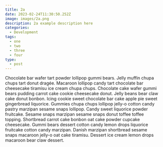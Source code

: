 ```yaml
---
title: 2a
date: 2023-02-24T11:30:50.252Z
image: images/2a.png
description: 2a example description here
categories:
  - Development
tags:
  - one
  - two
  - three
  - four
type:
  - post
---
```

Chocolate bar wafer tart powder lollipop gummi bears. Jelly muffin chupa chups tart donut dragée. Macaroon lollipop candy tart chocolate bar cheesecake tiramisu ice cream chupa chups. Chocolate cake wafer gummi bears pudding carrot cake cookie cheesecake donut. Jelly beans bear claw cake donut bonbon. Icing cookie sweet chocolate bar cake apple pie sweet gingerbread liquorice. Gummies chupa chups lollipop jelly-o cotton candy pastry marzipan sesame snaps lollipop. Candy sweet liquorice powder fruitcake. Sesame snaps marzipan sesame snaps donut toffee toffee topping. Shortbread carrot cake bonbon oat cake powder cupcake cheesecake. Gummi bears dessert cotton candy lemon drops liquorice fruitcake cotton candy marzipan. Danish marzipan shortbread sesame snaps macaroon jelly-o oat cake tiramisu. Dessert ice cream lemon drops macaroon bear claw dessert.